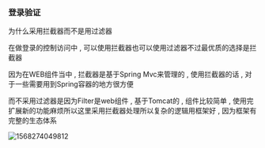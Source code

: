 

### 登录验证

为什么采用拦截器而不是用过滤器



在做登录的控制访问中 , 可以使用拦截器也可以使用过滤器不过最优质的选择是拦截器

因为在WEB组件当中 , 拦截器是基于Spring Mvc来管理的 , 使用拦截器的话 , 对于一些需要用到Spring容器的地方很方便

而不采用过滤器是因为Filter是web组件 , 基于Tomcat的 , 组件比较简单 , 使用完扩展新的功能麻烦所以这里采用拦截器处理所以复杂的逻辑用框架好 , 因为框架有完整的生态体系

![1568274049812](C:\Users\Zhangxinuser\Desktop\新的学习总结\imgs\1568274049812.png)



